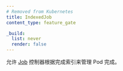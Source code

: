 ```yaml
---
# Removed from Kubernetes
title: IndexedJob
content_type: feature_gate

_build:
  list: never
  render: false
---
```


<!--
Allows the [Job](/docs/concepts/workloads/controllers/job/)
controller to manage Pod completions per completion index.
-->
允许 [Job](/zh-cn/docs/concepts/workloads/controllers/job/)
控制器根据完成索引来管理 Pod 完成。

